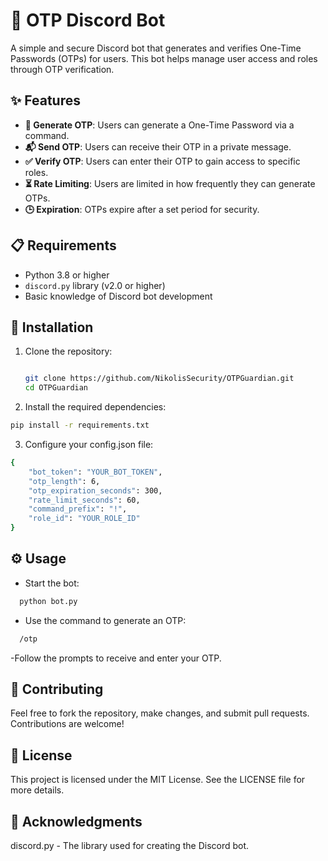 # 🤖 OTP Discord Bot

A simple and secure Discord bot that generates and verifies One-Time Passwords (OTPs) for users. This bot helps manage user access and roles through OTP verification. 

## ✨ Features

- **🔑 Generate OTP**: Users can generate a One-Time Password via a command.
- **📬 Send OTP**: Users can receive their OTP in a private message.
- **✅ Verify OTP**: Users can enter their OTP to gain access to specific roles.
- **⏳ Rate Limiting**: Users are limited in how frequently they can generate OTPs.
- **🕒 Expiration**: OTPs expire after a set period for security.

## 📋 Requirements

- Python 3.8 or higher
- `discord.py` library (v2.0 or higher)
- Basic knowledge of Discord bot development

## 🚀 Installation

1. Clone the repository:
   ```bash
   
   git clone https://github.com/NikolisSecurity/OTPGuardian.git
   cd OTPGuardian
   ```
2. Install the required dependencies:
  ``` bash
  pip install -r requirements.txt
  ```
3. Configure your config.json file:
  ```bash
  {
      "bot_token": "YOUR_BOT_TOKEN",
      "otp_length": 6,
      "otp_expiration_seconds": 300,
      "rate_limit_seconds": 60,
      "command_prefix": "!",
      "role_id": "YOUR_ROLE_ID"
  }
  ```

## ⚙️ Usage

- Start the bot:
``` bash
  python bot.py
```

- Use the command to generate an OTP:
```bash
  /otp
```

-Follow the prompts to receive and enter your OTP.

## 🤝 Contributing
Feel free to fork the repository, make changes, and submit pull requests. Contributions are welcome!

## 📜 License
This project is licensed under the MIT License. See the LICENSE file for more details.

## 💖 Acknowledgments
discord.py - The library used for creating the Discord bot.
